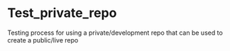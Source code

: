 # Test_private_repo
Testing process for using a private/development repo that can be used to create a public/live repo
